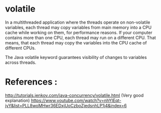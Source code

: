 # volatile
In a multithreaded application where the threads operate on non-volatile variables, each thread may copy variables from main memory into a CPU cache while working on them, for performance reasons. If your computer contains more than one CPU, each thread may run on a different CPU. That means, that each thread may copy the variables into the CPU cache of different CPUs.

The Java volatile keyword guarantees visibility of changes to variables across threads.







# References :
http://tutorials.jenkov.com/java-concurrency/volatile.html (Very good explanation)
https://www.youtube.com/watch?v=nhYIEqt-jvY&list=PLL8woMHwr36EDxjUoCzboZjedsnhLP1j4&index=6
